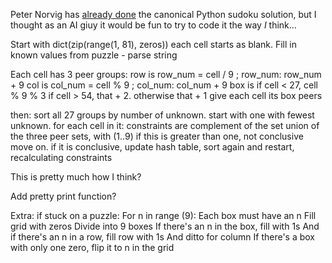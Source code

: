 Peter Norvig has [already done](http://norvig.com/sudoku.html) the canonical Python sudoku solution, but I thought as an AI giuy it would be fun to try to code it the way _I_ think...

Start with dict(zip(range(1, 81), zeros)) each cell starts as blank. Fill in known values from puzzle - parse string

Each cell has 3 peer groups: row is 
row_num = cell / 9 ; row_num: row_num + 9
col is
col_num = cell % 9 ; col_num: col_num + 9
box is
if cell < 27, cell % 9 % 3
if cell > 54, that + 2. otherwise that + 1
give each cell its box peers

then:
sort all 27 groups by number of unknown. start with one with fewest unknown. for each cell in it: constraints are complement of the set union of the three peer sets, with (1..9) 
if this is greater than one, not conclusive move on. if it is conclusive, update hash table, sort again and restart, recalculating constraints

This is pretty much how I think?

Add pretty print function?

Extra: if stuck on a puzzle:
For n in range (9):
Each box must have an n
Fill grid with zeros
Divide into 9 boxes
If there's an n in the box, fill with 1s
And if there's an n in a row, fill row with 1s
And ditto for column
If there's a box with only one zero, flip it to n in the grid
